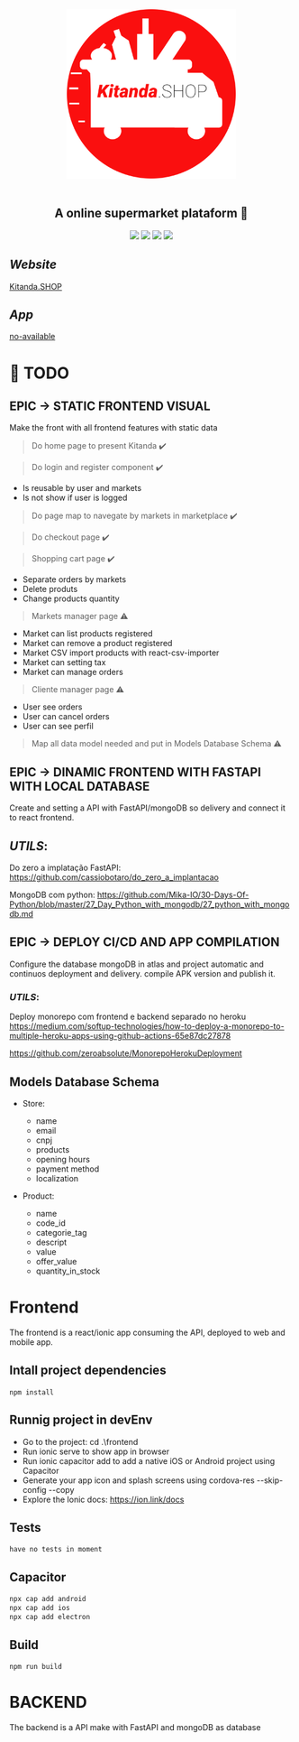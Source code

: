 <div align='center'>
    <img height="300px" width="300px" src='frontend/src/assets/logo-icon.png'></img><br/><br/>
    <h2><b>A online supermarket plataform 💸</b></h2>
    <img src='https://img.shields.io/badge/Python-3.9.2-blue'></img>
    <img src='https://img.shields.io/badge/FastAPI-x.x.x-red'></img>
    <img src='https://img.shields.io/badge/React-16.14.3-green'></img>  
    <img src='https://img.shields.io/badge/Ionic-5.5.x-red'></img>
    
</div>

## *Website*

[Kitanda.SHOP](https://www.kitanda.shop/)

## *App*

[no-available]()
# :pushpin: **TODO** 

## EPIC -> STATIC FRONTEND VISUAL

Make the front with all frontend features with static data

> Do home page to present Kitanda :heavy_check_mark:

> Do login and register component :heavy_check_mark:

   - Is reusable by user and markets
   - Is not show if user is logged 

> Do page map to navegate by markets in marketplace :heavy_check_mark:

> Do checkout page :heavy_check_mark:

> Shopping cart page :heavy_check_mark:

   - Separate orders by markets 
   - Delete produts
   - Change products quantity

> Markets manager page :warning:

   - Market can list products registered
   - Market can remove a product registered
   - Market CSV import products with react-csv-importer
   - Market can setting tax
   - Market can manage orders

> Cliente manager page :warning:

   - User see orders
   - User can cancel orders
   - User can see perfil


> Map all data model needed and put in Models Database Schema :warning:

## EPIC -> DINAMIC FRONTEND WITH FASTAPI WITH LOCAL DATABASE

Create and setting a API with FastAPI/mongoDB so delivery and connect it to react frontend. 

## *UTILS*:
   
   Do zero a implatação FastAPI:
   https://github.com/cassiobotaro/do_zero_a_implantacao
   
   MongoDB com python:
   https://github.com/Mika-IO/30-Days-Of-Python/blob/master/27_Day_Python_with_mongodb/27_python_with_mongodb.md

## EPIC -> DEPLOY CI/CD AND APP COMPILATION

Configure the database mongoDB in atlas and project automatic and continuos deployment and delivery. compile APK version and publish it.

### *UTILS*:
  
   Deploy monorepo com frontend e backend separado no heroku
   https://medium.com/softup-technologies/how-to-deploy-a-monorepo-to-multiple-heroku-apps-using-github-actions-65e87dc27878
  
   https://github.com/zeroabsolute/MonorepoHerokuDeployment

## Models Database Schema

- Store:
   
   - name 
   - email 
   - cnpj 
   - products
   - opening hours
   - payment method
   - localization

- Product:
   
   - name
   - code_id
   - categorie_tag
   - descript
   - value
   - offer_value
   - quantity_in_stock

# Frontend

The frontend is a react/ionic app consuming the API, deployed to web and mobile app.

## Intall project dependencies

    npm install

## Runnig project in devEnv

- Go to the project: cd .\frontend
- Run ionic serve to show app in browser
- Run ionic capacitor add to add a native iOS or Android project using Capacitor
- Generate your app icon and splash screens using cordova-res --skip-config --copy
- Explore the Ionic docs: https://ion.link/docs

## Tests

    have no tests in moment

## Capacitor

    npx cap add android
    npx cap add ios
    npx cap add electron
    
## Build

    npm run build


# BACKEND

The backend is a API make with FastAPI and mongoDB as database
